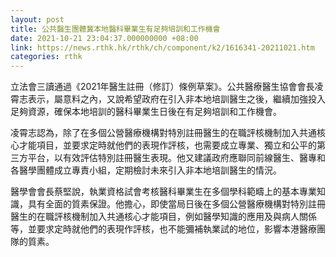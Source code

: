 ```yaml
---
layout: post
title: 公共醫生團體冀本地醫科畢業生有足夠培訓和工作機會
date: 2021-10-21 23:04:37.000000000 +08:00
link: https://news.rthk.hk/rthk/ch/component/k2/1616341-20211021.htm
categories: rthk
---
```


立法會三讀通過《2021年醫生註冊（修訂）條例草案》。公共醫療醫生協會會長凌霄志表示，屬意料之內，又說希望政府在引入非本地培訓醫生之後，繼續加強投入足夠資源，確保本地培訓的醫科畢業生日後在有足夠培訓和工作機會。

凌霄志認為，除了在多個公營醫療機構對特別註冊醫生的在職評核機制加入共通核心才能項目，並要求定時就他們的表現作評核，也需要成立專業、獨立和公平的第三方平台，以有效評估特別註冊醫生表現。他又建議政府應聯同前線醫生、醫專和各醫學團體成立專責小組，定期檢討未來引入非本地培訓醫生的情況。

醫學會會長蔡堅說，執業資格試會考核醫科畢業生在多個學科範疇上的基本專業知識，具有全面的質素保證。他擔心，即使當局日後在多個公營醫療機構對特別註冊醫生的在職評核機制加入共通核心才能項目，例如醫學知識的應用及與病人關係等，並要求定時就他們的表現作評核，也不能彌補執業試的地位，影響本港醫療團隊的質素。
